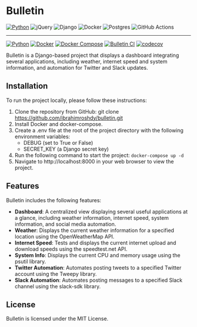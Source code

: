 # Bulletin

[![Python](https://img.shields.io/badge/python-3670A0?style=for-the-badge&logo=python&logoColor=ffdd54)](https://www.python.org/downloads/release/python-390/)
![jQuery](https://img.shields.io/badge/jquery-%230769AD.svg?style=for-the-badge&logo=jquery&logoColor=white)
![Django](https://img.shields.io/badge/django-%23092E20.svg?style=for-the-badge&logo=django&logoColor=white)
![Docker](https://img.shields.io/badge/docker-%230db7ed.svg?style=for-the-badge&logo=docker&logoColor=white)
![Postgres](https://img.shields.io/badge/postgres-%23316192.svg?style=for-the-badge&logo=postgresql&logoColor=white)
![GitHub Actions](https://img.shields.io/badge/github%20actions-%232671E5.svg?style=for-the-badge&logo=githubactions&logoColor=white)
_____

[![Python](https://img.shields.io/badge/python-3.9-blue)](https://www.python.org/downloads/release/python-390/)
[![Docker](https://img.shields.io/badge/docker-v20.10.12-blue)]()
[![Docker Compose](https://img.shields.io/badge/docker--compose-v1.25.0-blue)]()
[![Bulletin CI](https://github.com/ibrahimroshdy/bulletin/actions/workflows/docker-image.yml/badge.svg)](https://github.com/ibrahimroshdy/bulletin/actions/workflows/docker-image.yml)
[![codecov](https://codecov.io/gh/ibrahimroshdy/bulletin/branch/develop/graph/badge.svg?token=8DZIGQFIPG)](https://codecov.io/gh/ibrahimroshdy/bulletin)

[//]: # (https://demos.creative-tim.com/black-dashboard-django/docs/1.0/plugins/chart-js.html)

[//]: # ()

[//]: # (https://github.com/arteria/django-background-tasks)

Bulletin is a Django-based project that displays a dashboard integrating several applications, including weather,
internet speed and system information, and automation for Twitter and Slack updates.

## Installation

To run the project locally, please follow these instructions:

1. Clone the repository from GitHub: git clone https://github.com/ibrahimroshdy/bulletin.git
2. Install Docker and docker-compose.
3. Create a .env file at the root of the project directory with the following environment variables:
    - DEBUG (set to True or False)
    - SECRET_KEY (a Django secret key)
4. Run the following command to start the project: `docker-compose up -d`
5. Navigate to http://localhost:8000 in your web browser to view the project.

## Features

Bulletin includes the following features:

- **Dashboard**: A centralized view displaying several useful applications at a glance, including weather information,
  internet speed, system information, and social media automation.
- **Weather**: Displays the current weather information for a specified location using the OpenWeatherMap API.
- **Internet Speed**: Tests and displays the current internet upload and download speeds using the speedtest.net API.
- **System Info**: Displays the current CPU and memory usage using the psutil library.
- **Twitter Automation**: Automates posting tweets to a specified Twitter account using the Tweepy library.
- **Slack Automation**: Automates posting messages to a specified Slack channel using the slack-sdk library.

## License

Bulletin is licensed under the MIT License.